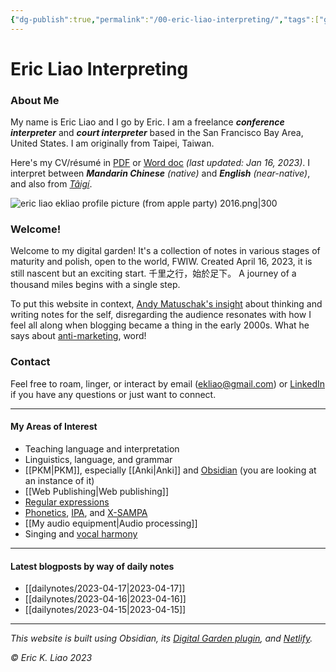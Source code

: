 ```yaml
---
{"dg-publish":true,"permalink":"/00-eric-liao-interpreting/","tags":["gardenEntry"],"created":"","updated":""}
---
```


# Eric Liao Interpreting

### About Me

My name is Eric Liao and I go by Eric. I am a freelance ***conference interpreter*** and ***court interpreter*** based in the San Francisco Bay Area, United States. I am originally from Taipei, Taiwan. 

Here's my CV/résumé in [PDF](https://drive.google.com/file/d/1x2w2NirxGCWH6FfUQIGFDNAa1wWMs3oS/view?usp=sharing) or [Word doc](https://docs.google.com/document/d/1PSfvw_oGpZYrjDhLmePZDfkx-2DQbcLdtMUTyIZMV40/edit?usp=sharing) *(last updated: Jan 16, 2023)*. I interpret between ***Mandarin Chinese*** *(native)* and ***English*** *(near-native)*, and also from *[Tâigí](https://en.wikipedia.org/wiki/Taiwanese_Hokkien)*.


![eric liao ekliao profile picture (from apple party) 2016.png|300](/img/user/_attachments/eric%20liao%20ekliao%20profile%20picture%20(from%20apple%20party)%202016.png)

### Welcome! 

Welcome to my digital garden! It's a collection of notes in various stages of maturity and polish, open to the world, FWIW. Created April 16, 2023, it is still nascent but an exciting start. 千里之行，始於足下。 A journey of a thousand miles begins with a single step.

To put this website in context, [Andy Matuschak's insight](https://notes.andymatuschak.org/About_these_notes?stackedNotes=z4SDCZQeRo4xFEQ8H4qrSqd68ucpgE6LU155C) about thinking and writing notes for the self, disregarding the audience resonates with how I feel all along when blogging became a thing in the early 2000s. What he says about [anti-marketing](https://notes.andymatuschak.org/About_these_notes?stackedNotes=z21cgR9K3UcQ5a7yPsj2RUim3oM2TzdBByZu&stackedNotes=z4bK6LaSBRetDzuYkeCs3A8mJ8DufTbK4o6FS), word!

### Contact

Feel free to roam, linger, or interact by email (ekliao@gmail.com) or [LinkedIn](http://linkedin.com/in/ericliaointerpreter) if you have any questions or just want to connect.

---
#### My Areas of Interest

- Teaching language and interpretation
- Linguistics, language, and grammar
- [[PKM\|PKM]], especially [[Anki\|Anki]] and [Obsidian](https://obsidian.md/) (you are looking at an instance of it)
- [[Web Publishing\|Web publishing]]
- [Regular expressions](https://en.wikipedia.org/wiki/Regular_expression)
- [Phonetics](https://en.wikipedia.org/wiki/Phonetics), [IPA](https://en.wikipedia.org/wiki/International_Phonetic_Alphabet), and [X-SAMPA](https://en.wikipedia.org/wiki/X-SAMPA)
- [[My audio equipment\|Audio processing]]
- Singing and [vocal harmony](https://en.wikipedia.org/wiki/Vocal_harmony)

---
#### Latest blogposts by way of daily notes
- [[dailynotes/2023-04-17\|2023-04-17]]
- [[dailynotes/2023-04-16\|2023-04-16]]
- [[dailynotes/2023-04-15\|2023-04-15]]
---

*This website is built using Obsidian, its [Digital Garden plugin](https://github.com/oleeskild/obsidian-digital-garden), and [Netlify](https://www.netlify.com/).*

*© Eric K. Liao 2023*